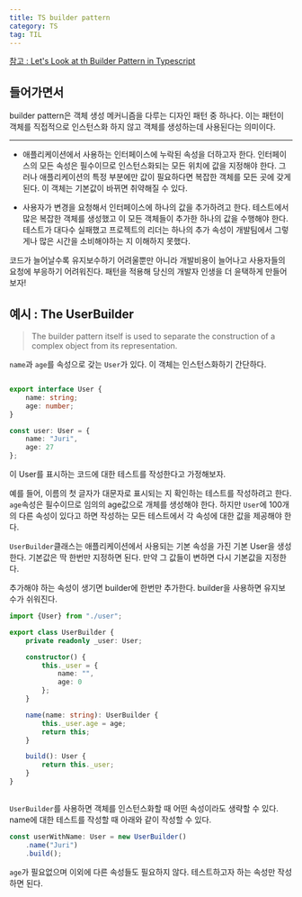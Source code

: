 ```yaml
---
title: TS builder pattern
category: TS
tag: TIL
---
```



[참고 : Let's Look at th Builder Pattern in Typescript](https://betterprogramming.pub/lets-look-at-the-builder-pattern-in-typescript-fb9cf202c04d)

## 들어가면서

builder pattern은 객체 생성 메커니즘을 다루는 디자인 패턴 중 하나다. 이는 패턴이 객체를 직접적으로 인스턴스화 하지 않고 객체를 생성하는데 사용된다는 의미이다.

---

- 애플리케이션에서 사용하는 인터페이스에 누락된 속성을 더하고자 한다. 인터페이스의 모든 속성은 필수이므로 인스턴스화되는 모든 위치에 값을 지정해야 한다. 그러나 애플리케이션의 특정 부분에만 값이 필요하다면 복잡한 객체를 모든 곳에 갖게 된다. 이 객체는 기본값이 바뀌면 취약해질 수 있다.

- 사용자가 변경을 요청해서 인터페이스에 하나의 값을 추가하려고 한다. 테스트에서 많은 복잡한 객체를 생성했고 이 모든 객체들이 추가한 하나의 값을 수행해야 한다. 테스트가 대다수 실패했고 프로젝트의 리더는 하나의 추가 속성이 개발팀에서 그렇게나 많은 시간을 소비해야하는 지 이해하지 못했다.

코드가 늘어날수록 유지보수하기 어려울뿐만 아니라 개발비용이 늘어나고 사용자들의 요청에 부응하기 어려워진다. 패턴을 적용해 당신의 개발자 인생을 더 윤택하게 만들어보자! 

## 예시 : The UserBuilder

> The builder pattern itself is used to separate the construction of a complex object from its representation.



`name`과 `age`를 속성으로 갖는 `User`가 있다. 이 객체는 인스턴스화하기 간단하다.
```ts

export interface User {
    name: string;
    age: number;
}
```

```ts
const user: User = {
    name: "Juri",
    age: 27
};
```

이 User를 표시하는 코드에 대한 테스트를 작성한다고 가정해보자.


예를 들어, 이름의 첫 글자가 대문자로 표시되는 지 확인하는 테스트를 작성하려고 한다. `age`속성은 필수이므로 임의의 age값으로 개체를 생성해야 한다. 하지만 `User`에 100개의 다른 속성이 있다고 하면 작성하는 모든 테스트에서 각 속성에 대한 값을 제공해야 한다.


`UserBuilder`클래스는 애플리케이션에서 사용되는 기본 속성을 가진 기본 User을 생성한다. 기본값은 딱 한번만 지정하면 된다. 만약 그 값들이 변하면 다시 기본값을 지정한다.


추가해야 하는 속성이 생기면 builder에 한번만 추가한다. builder을 사용하면 유지보수가 쉬워진다.

```ts
import {User} from "./user";

export class UserBuilder {
    private readonly _user: User;

    constructor() {
        this._user = {
            name: "",
            age: 0
        };
    }

    name(name: string): UserBuilder {
        this._user.age = age;
        return this;
    }

    build(): User {
        return this._user;
    }
}


```

## 

`UserBuilder`를 사용하면 객체를 인스턴스화할 때 어떤 속성이라도 생략할 수 있다. name에 대한 테스트를 작성할 때 아래와 같이 작성할 수 있다.

```ts
const userWithName: User = new UserBuilder()
    .name("Juri")
    .build();
```

`age`가 필요없으며 이외에 다른 속성들도 필요하지 않다. 테스트하고자 하는 속성만 작성하면 된다.


